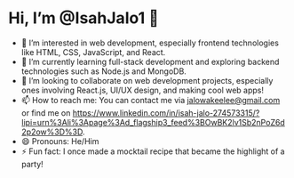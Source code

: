 # Hi, I’m @IsahJalo1 👋

- 👀 I’m interested in web development, especially frontend technologies like HTML, CSS, JavaScript, and React.
- 🌱 I’m currently learning full-stack development and exploring backend technologies such as Node.js and MongoDB.
- 💞️ I’m looking to collaborate on web development projects, especially ones involving React.js, UI/UX design, and making cool web apps!
- 📫 How to reach me: You can contact me via jalowakeelee@gmail.com or find me on https://www.linkedin.com/in/isah-jalo-274573315/?lipi=urn%3Ali%3Apage%3Ad_flagship3_feed%3BOwBK2lv1Sb2nPoZ6d2p2ow%3D%3D.
- 😄 Pronouns: He/Him
- ⚡ Fun fact: I once made a mocktail recipe that became the highlight of a party!


<!---
IsahJalo1/IsahJalo1 is a ✨ special ✨ repository because its `README.md` (this file) appears on your GitHub profile.
You can click the Preview link to take a look at your changes.
--->
